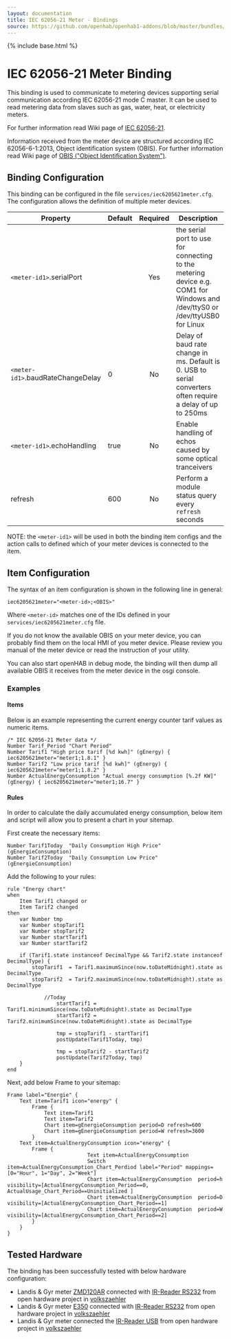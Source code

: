 ```yaml
---
layout: documentation
title: IEC 62056-21 Meter - Bindings
source: https://github.com/openhab/openhab1-addons/blob/master/bundles/binding/org.openhab.binding.iec6205621meter/README.md
---
```


<!-- Attention authors: Do not edit directly. Please add your changes to the appropriate source repository -->

{% include base.html %}

# IEC 62056-21 Meter Binding

This binding is used to communicate to metering devices supporting serial communication according IEC 62056-21 mode C master. It can be used to read metering data from slaves such as gas, water, heat, or electricity meters. 

For further information read Wiki page of [IEC 62056-21](http://en.wikipedia.org/wiki/IEC_62056#IEC_62056-21).

Information received from the meter device are structured according IEC 62056-6-1:2013, Object identification system (OBIS). For further information read Wiki page of [OBIS ("Object Identification System")](http://de.wikipedia.org/wiki/OBIS-Kennzahlen).

## Binding Configuration

This binding can be configured in the file `services/iec6205621meter.cfg`.  The configuration allows the definition of multiple meter devices.


| Property | Default | Required | Description |
|----------|---------|:--------:|-------------|
| `<meter-id1>`.serialPort | | Yes | the serial port to use for connecting to the metering device e.g. COM1 for Windows and /dev/ttyS0 or /dev/ttyUSB0 for Linux |
| `<meter-id1>`.baudRateChangeDelay | 0 | No | Delay of baud rate change in ms. Default is 0. USB to serial converters often require a delay of up to 250ms |
| `<meter-id1>`.echoHandling | true | No | Enable handling of echos caused by some optical tranceivers |
| refresh | 600 | No | Perform a module status query every `refresh` seconds |

NOTE: the `<meter-id1>` will be used in both the binding item configs and the action calls to defined which of your meter devices is connected to the item.

## Item Configuration

The syntax of an item configuration is shown in the following line in general:

```
iec6205621meter="<meter-id>;<OBIS>"
```

Where `<meter-id>` matches one of the IDs defined in your `services/iec6205621meter.cfg` file.

If you do not know the available OBIS on your meter device, you can probably find them on the local HMI of you meter device. Please review you manual of the meter device or read the instruction of your utility.

You can also start openHAB in debug mode, the binding will then dump all available OBIS it receives from the meter device in the osgi console. 

### Examples

#### Items

Below is an example representing the current energy counter tarif values as numeric items.

```
/* IEC 62056-21 Meter data */
Number Tarif_Period "Chart Period"
Number Tarif1 "High price tarif [%d kwh]" (gEnergy) { iec6205621meter="meter1;1.8.1" }
Number Tarif2 "Low price tarif [%d kwh]" (gEnergy) { iec6205621meter="meter1;1.8.2" }
Number ActualEnergyConsumption "Actual energy consumption [%.2f KW]" (gEnergy) { iec6205621meter="meter1;16.7" }
```

#### Rules

In order to calculate the daily accumulated energy consumption, below item and script will allow you to present a chart in your sitemap.

First create the necessary items: 

```
Number Tarif1Today  "Daily Consumption High Price" (gEnergieConsumption)
Number Tarif2Today  "Daily Consumption Low Price" (gEnergieConsumption)
```

Add the following to your rules:

```
rule "Energy chart"
when
    Item Tarif1 changed or
    Item Tarif2 changed
then
    var Number tmp
    var Number stopTarif1
    var Number stopTarif2
    var Number startTarif1
    var Number startTarif2
        
    if (Tarif1.state instanceof DecimalType && Tarif2.state instanceof DecimalType) {   
        stopTarif1  = Tarif1.maximumSince(now.toDateMidnight).state as DecimalType
        stopTarif2  = Tarif2.maximumSince(now.toDateMidnight).state as DecimalType
        
            //Today
                startTarif1 = Tarif1.minimumSince(now.toDateMidnight).state as DecimalType
                startTarif2 = Tarif2.minimumSince(now.toDateMidnight).state as DecimalType
                
                tmp = stopTarif1 - startTarif1
                postUpdate(Tarif1Today, tmp)
        
                tmp = stopTarif2 - startTarif2
                postUpdate(Tarif2Today, tmp)
    }
end
```

Next, add below Frame to your sitemap:

```
Frame label="Energie" {
    Text item=Tarif1 icon="energy" {
        Frame {
            Text item=Tarif1 
            Text item=Tarif2
            Chart item=gEnergieConsumption period=D refresh=600 
            Chart item=gEnergieConsumption period=W refresh=3600    
        }
    Text item=ActualEnergyConsumption icon="energy" {
        Frame {
                          Text item=ActualEnergyConsumption
                          Switch item=ActualEnergyConsumption_Chart_Perdiod label="Period" mappings=[0="Hour", 1="Day", 2="Week"]
                          Chart item=ActualEnergyConsumption  period=h visibility=[ActualEnergyConsumption_Period==0, ActualUsage_Chart_Period==Uninitialized ]
                          Chart item=ActualEnergyConsumption  period=D visibility=[ActualEnergyConsumption_Chart_Period==1]
                          Chart item=ActualEnergyConsumption  period=W visibility=[ActualEnergyConsumption_Chart_Period==2]
        }
    }   
}
```

## Tested Hardware

The binding has been successfully tested with below hardware configuration:

* Landis & Gyr meter [ZMD120AR](http://www.landisgyr.ch/product/landisgyr-zmd120ar/)  connected with [IR-Reader RS232](http://wiki.volkszaehler.org/hardware/controllers/ir-schreib-lesekopf) from open hardware project in [volkszaehler](http://volkszaehler.org/)
* Landis & Gyr meter [E350](http://www.landisgyr.ch/product/landisgyr-e350-electricity-meter-new-generation/)  connected with [IR-Reader RS232](http://wiki.volkszaehler.org/hardware/controllers/ir-schreib-lesekopf) from open hardware project in [volkszaehler](http://volkszaehler.org/)
* Landis & Gyr meter connected the [IR-Reader USB](http://wiki.volkszaehler.org/hardware/controllers/ir-schreib-lesekopf-usb-ausgang) from open hardware project in [volkszaehler](http://volkszaehler.org/)
